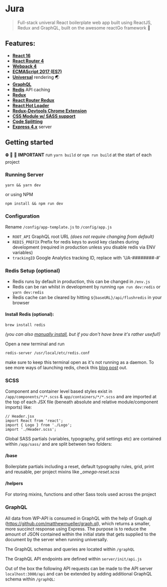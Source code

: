 # Jura

> Full-stack univeral React boilerplate web app built using ReactJS, Redux and GraphQL, built on the awesome reactGo framework :ghost:

## Features:

- [**React 16**](https://facebook.github.io/react/)
- [**React Router 4**](https://github.com/reactjs/react-router)
- [**Webpack 4**](https://github.com/webpack/webpack)
- [**ECMAScript 2017 (ES7)**](https://developer.mozilla.org/en-US/docs/Web/JavaScript/New_in_JavaScript/ECMAScript_Next_support_in_Mozilla)
- [**Universal**](https://medium.com/@ghengeveld/isomorphism-vs-universal-javascript-4b47fb481beb#.4x2t3jlmx) rendering :earth_asia:
- [**GraphQL**](http://graphql.org/learn/)
- [**Redis**](https://redis.io/) API caching
- [**Redux**](https://github.com/reactjs/redux)
- [**React Router Redux**](https://github.com/reactjs/react-router-redux)
- [**React Hot Loader**](https://github.com/gaearon/react-hot-loader)
- [**Redux-Devtools Chrome Extension**](https://github.com/zalmoxisus/redux-devtools-extension)
- [**CSS Module w/ SASS support**](https://github.com/css-modules/css-modules)
- [**Code Splitting**](https://webpack.js.org/guides/code-splitting/)
- [**Express 4.x**](https://expressjs.com/en/api.html) server

## Getting started

⛔️ 📛 🚫 **IMPORTANT** run `yarn build` or `npm run build` at the start of each project

### Running Server

`yarn && yarn dev`

or using NPM

`npm install && npm run dev`

### Configuration

Rename `/config/app-template.js` to `/config/app.js`

- `ROOT_API` GraphQL root URL *(does not require changing from default)*
- `REDIS_PREFIX` Prefix for redis keys to avoid key clashes during development (required in production unless you disable redis via ENV variables)
- `trackingID` Google Analytics tracking ID, replace with 'UA-########-#'

### Redis Setup (optional)

- Redis runs by default in production, this can be changed in `/env.js`
- Redis can be ran whilst in development by running `npm run dev:redis` or `yarn dev:redis`
- Redis cache can be cleared by hitting `${baseURL}/api/flushredis` in your browser

#### Install Redis (optional):

`brew install redis`

*(you can also [manually install](https://redis.io/topics/quickstart), but if you don't have brew it's rather useful!)*

Open a new terminal and run

`redis-server /usr/local/etc/redis.conf`

make sure to keep this terminal open as it's not running as a daemon. To see more ways of launching redis, check this [blog post](https://medium.com/@petehouston/install-and-config-redis-on-mac-os-x-via-homebrew-eb8df9a4f298) out.

### SCSS

Component and container level based styles exist in `/app/components/*/*.scss` & `app/containers/*/*.scss` and are imported at the top of each JSX file (beneath absolute and relative module/component imports) like:

```
// Header.jsx
import React from 'react';
import { Logo } from './Logo';
import './Header.scss';
```

Global SASS partials (variables, typography, grid settings etc) are contained within `/app/sass/` and are split between two folders:

#### /base

Boilerplate partials including a reset, default typography rules, grid, print and reusable, per project mixins like *_omega-reset.scss*

#### /helpers

For storing mixins, functions and other Sass tools used across the project

### GraphQL

All data from WP-API is consumed in GraphQL with the help of Graph.ql (https://github.com/matthewmueller/graph.ql), which returns a smaller, more succinct response using Express. The purpose is to reduce the amount of JSON contained within the initial state that gets supplied to the document by the server when running universally.

The GraphQL schemas and queries are located within `/graphQL`

The GraphQL API endpoints are defined within `server/init/api.js`

Out of the box the following API requests can be made to the API server `localhost:3000/api` and can be extended by adding additional GraphQL schema within `/graphQL`:

